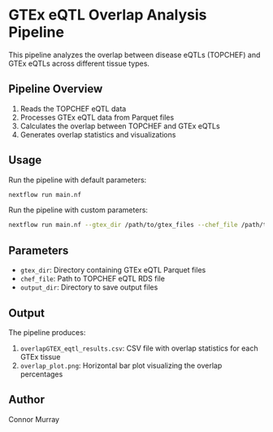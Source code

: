 # GTEx eQTL Overlap Analysis Pipeline

This pipeline analyzes the overlap between disease eQTLs (TOPCHEF) and GTEx eQTLs across different tissue types.

## Pipeline Overview

1. Reads the TOPCHEF eQTL data
2. Processes GTEx eQTL data from Parquet files
3. Calculates the overlap between TOPCHEF and GTEx eQTLs
4. Generates overlap statistics and visualizations

## Usage

Run the pipeline with default parameters:

```bash
nextflow run main.nf
```

Run the pipeline with custom parameters:

```bash
nextflow run main.nf --gtex_dir /path/to/gtex_files --chef_file /path/to/chef_file.rds --output_dir /path/to/output
```

## Parameters

- `gtex_dir`: Directory containing GTEx eQTL Parquet files
- `chef_file`: Path to TOPCHEF eQTL RDS file
- `output_dir`: Directory to save output files

## Output

The pipeline produces:

1. `overlapGTEX_eqtl_results.csv`: CSV file with overlap statistics for each GTEx tissue
2. `overlap_plot.png`: Horizontal bar plot visualizing the overlap percentages

## Author

Connor Murray

